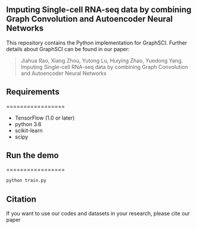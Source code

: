 ## Imputing Single-cell RNA-seq data by combining Graph Convolution and Autoencoder Neural Networks
This repository contains the Python implementation for GraphSCI. Further details about GraphSCI can be found in our paper:
> Jiahua Rao, Xiang Zhou, Yutong Lu, Huiying Zhao, Yuedong Yang. Imputing Single-cell RNA-seq data by combining Graph Convolution and Autoencoder Neural Networks


## Requirements

=================
* TensorFlow (1.0 or later)
* python 3.6
* scikit-learn
* scipy

## Run the demo
=================

```bash
python train.py
```

## Citation

If you want to use our codes and datasets in your research, please cite our paper

